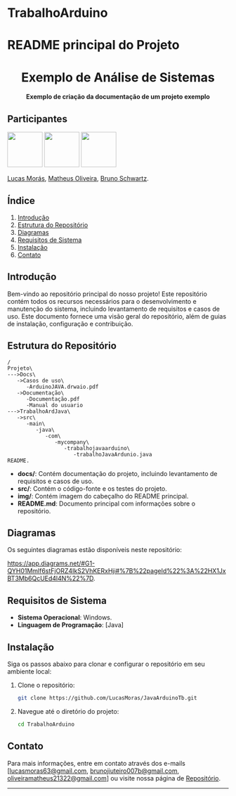 # TrabalhoArduino

<div align="center" style="background-color: white; max-width: 100%;">
  
</div>

# README principal do Projeto


<div align="center"><h1>Exemplo de Análise de Sistemas</h1><p><b>Exemplo de criação da documentação de um projeto exemplo</b></p></div>

## Participantes
  <img src="https://avatars.githubusercontent.com/u/137101703?s=96&v=4" width="80px"/>  <img src="https://avatars.githubusercontent.com/u/168769429?v=4" width="80px"/>  <img src="https://avatars.githubusercontent.com/u/137101698?v=4" width="80px"/>

 [Lucas Morás](https://github.com/LucasMoras), [Matheus Oliveira](https://github.com/MatheusOliveirap), [Bruno Schwartz](https://github.com/BrunoSchwartzVieira).


## Índice

1. [Introdução](#introdução)
2. [Estrutura do Repositório](#estrutura-do-repositório)
3. [Diagramas](#diagramas)
4. [Requisitos de Sistema](#requisitos-de-sistema)
5. [Instalação](#instalação)
6. [Contato](#contato)

## Introdução

Bem-vindo ao repositório principal do nosso projeto! Este repositório contém todos os recursos necessários para o desenvolvimento e manutenção do sistema, incluindo levantamento de requisitos e casos de uso. Este documento fornece uma visão geral do repositório, além de guias de instalação, configuração e contribuição.

## Estrutura do Repositório

```
/
Projeto\
--->Docs\
   ->Casos de uso\
      -ArduinoJAVA.drwaio.pdf 
   ->Documentação\
      -Documentação.pdf
      -Manual do usuario 
--->TrabalhoArdJava\
   ->src\
      -main\
         -java\
            -com\
               -mycompany\
                  -trabalhojavaarduino\
                     -trabalhoJavaArdunio.java
README.

```

- **docs/**: Contém documentação do projeto, incluindo levantamento de requisitos e casos de uso.
- **src/**: Contém o código-fonte e os testes do projeto.
- **img/**: Contém imagem do cabeçalho do README principal.
- **README.md**: Documento principal com informações sobre o repositório.

## Diagramas

Os seguintes diagramas estão disponíveis neste repositório:

https://app.diagrams.net/#G1-QYH01Mmlf6stFjORZ4IkS2VhKERxHji#%7B%22pageId%22%3A%22HX1JxBT3Mb6QcUEd4l4N%22%7D.

## Requisitos de Sistema

- **Sistema Operacional**: Windows.
- **Linguagem de Programação**: [Java]


## Instalação

Siga os passos abaixo para clonar e configurar o repositório em seu ambiente local:

1. Clone o repositório:
   ```bash
   git clone https://github.com/LucasMoras/JavaArduinoTb.git
   ```
2. Navegue até o diretório do projeto:
   ```bash
   cd TrabalhoArduino
   ```


## Contato

Para mais informações, entre em contato através dos e-mails [lucasmoras63@gmail.com, brunojiuteiro007b@gmail.com, oliveiramatheus21322@gmail.com] ou visite nossa página de [Repositório]().

---
